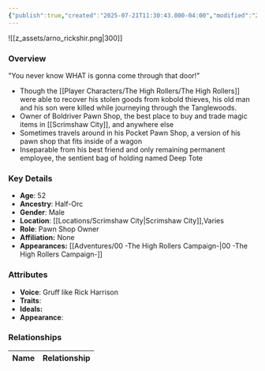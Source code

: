 ```yaml
---
{"publish":true,"created":"2025-07-21T11:30:43.000-04:00","modified":"2025-08-14T15:44:56.000-04:00","published":"2025-08-14T15:44:56.000-04:00","cssclasses":"","Age":"52","Ancestry":["Half-Orc"],"Gender":"Male","Location":["[[Locations/Scrimshaw City]]","Varies"],"Role":["Pawn Shop Owner"],"Affiliation":["None"],"Appearances":["[[00 -The High Rollers Campaign-]]"]}
---
```



![[z_assets/arno_rickshir.png|300]]

### Overview
"You never know WHAT is gonna come through that door!"
- Though the [[Player Characters/The High Rollers/The High Rollers]] were able to recover his stolen goods from kobold thieves, his old man and his son were killed while journeying through the Tanglewoods.
- Owner of Boldriver Pawn Shop, the best place to buy and trade magic items in [[Scrimshaw City]], and anywhere else
- Sometimes travels around in his Pocket Pawn Shop, a version of his pawn shop that fits inside of a wagon
- Inseparable from his best friend and only remaining permanent employee, the sentient bag of holding named Deep Tote

### Key Details
- **Age**: 52
- **Ancestry**: Half-Orc
- **Gender**: Male
- **Location**: [[Locations/Scrimshaw City\|Scrimshaw City]],Varies
- **Role**: Pawn Shop Owner
- **Affiliation:** None
- **Appearances:** [[Adventures/00 -The High Rollers Campaign-\|00 -The High Rollers Campaign-]]

### Attributes
- **Voice**: Gruff like Rick Harrison
- **Traits**: 
- **Ideals:** 
- **Appearance**:

### Relationships

| Name                 | Relationship |
| -------------------- | ------------ |

